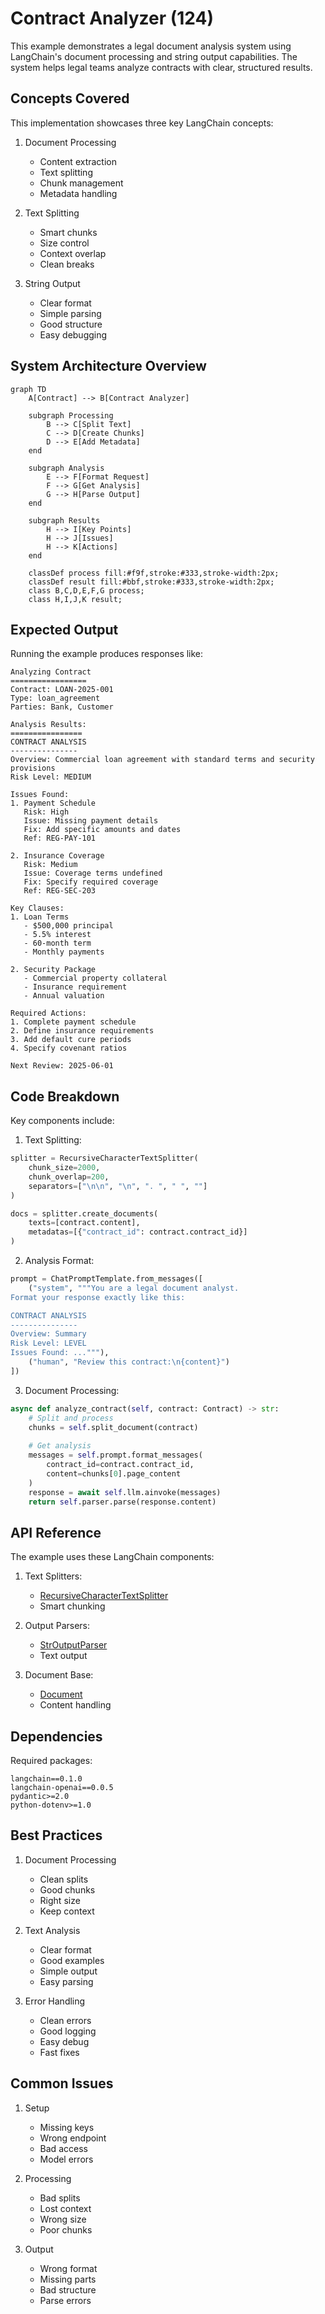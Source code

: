 # Contract Analyzer (124)

This example demonstrates a legal document analysis system using LangChain's document processing and string output capabilities. The system helps legal teams analyze contracts with clear, structured results.

## Concepts Covered

This implementation showcases three key LangChain concepts:

1. Document Processing
   - Content extraction
   - Text splitting
   - Chunk management
   - Metadata handling

2. Text Splitting
   - Smart chunks
   - Size control
   - Context overlap
   - Clean breaks

3. String Output
   - Clear format
   - Simple parsing
   - Good structure
   - Easy debugging

## System Architecture Overview

```mermaid
graph TD
    A[Contract] --> B[Contract Analyzer]
    
    subgraph Processing
        B --> C[Split Text]
        C --> D[Create Chunks]
        D --> E[Add Metadata]
    end
    
    subgraph Analysis
        E --> F[Format Request]
        F --> G[Get Analysis]
        G --> H[Parse Output]
    end
    
    subgraph Results
        H --> I[Key Points]
        H --> J[Issues]
        H --> K[Actions]
    end

    classDef process fill:#f9f,stroke:#333,stroke-width:2px;
    classDef result fill:#bbf,stroke:#333,stroke-width:2px;
    class B,C,D,E,F,G process;
    class H,I,J,K result;
```

## Expected Output

Running the example produces responses like:

```
Analyzing Contract
=================
Contract: LOAN-2025-001
Type: loan_agreement
Parties: Bank, Customer

Analysis Results:
================
CONTRACT ANALYSIS
---------------
Overview: Commercial loan agreement with standard terms and security provisions
Risk Level: MEDIUM

Issues Found:
1. Payment Schedule
   Risk: High
   Issue: Missing payment details
   Fix: Add specific amounts and dates
   Ref: REG-PAY-101

2. Insurance Coverage
   Risk: Medium
   Issue: Coverage terms undefined
   Fix: Specify required coverage
   Ref: REG-SEC-203

Key Clauses:
1. Loan Terms
   - $500,000 principal
   - 5.5% interest
   - 60-month term
   - Monthly payments

2. Security Package
   - Commercial property collateral
   - Insurance requirement
   - Annual valuation

Required Actions:
1. Complete payment schedule
2. Define insurance requirements
3. Add default cure periods
4. Specify covenant ratios

Next Review: 2025-06-01
```

## Code Breakdown

Key components include:

1. Text Splitting:
```python
splitter = RecursiveCharacterTextSplitter(
    chunk_size=2000,
    chunk_overlap=200,
    separators=["\n\n", "\n", ". ", " ", ""]
)

docs = splitter.create_documents(
    texts=[contract.content],
    metadatas=[{"contract_id": contract.contract_id}]
)
```

2. Analysis Format:
```python
prompt = ChatPromptTemplate.from_messages([
    ("system", """You are a legal document analyst.
Format your response exactly like this:

CONTRACT ANALYSIS
---------------
Overview: Summary
Risk Level: LEVEL
Issues Found: ..."""),
    ("human", "Review this contract:\n{content}")
])
```

3. Document Processing:
```python
async def analyze_contract(self, contract: Contract) -> str:
    # Split and process
    chunks = self.split_document(contract)
    
    # Get analysis
    messages = self.prompt.format_messages(
        contract_id=contract.contract_id,
        content=chunks[0].page_content
    )
    response = await self.llm.ainvoke(messages)
    return self.parser.parse(response.content)
```

## API Reference

The example uses these LangChain components:

1. Text Splitters:
   - [RecursiveCharacterTextSplitter](https://api.python.langchain.com/en/latest/text_splitters/langchain.text_splitter.RecursiveCharacterTextSplitter.html)
   - Smart chunking

2. Output Parsers:
   - [StrOutputParser](https://api.python.langchain.com/en/latest/output_parsers/langchain_core.output_parsers.string.StrOutputParser.html)
   - Text output

3. Document Base:
   - [Document](https://api.python.langchain.com/en/latest/documents/langchain_core.documents.base.Document.html)
   - Content handling

## Dependencies

Required packages:
```
langchain==0.1.0
langchain-openai==0.0.5
pydantic>=2.0
python-dotenv>=1.0
```

## Best Practices

1. Document Processing
   - Clean splits
   - Good chunks
   - Right size
   - Keep context

2. Text Analysis
   - Clear format
   - Good examples
   - Simple output
   - Easy parsing

3. Error Handling
   - Clean errors
   - Good logging
   - Easy debug
   - Fast fixes

## Common Issues

1. Setup
   - Missing keys
   - Wrong endpoint
   - Bad access
   - Model errors

2. Processing
   - Bad splits
   - Lost context
   - Wrong size
   - Poor chunks

3. Output
   - Wrong format
   - Missing parts
   - Bad structure
   - Parse errors